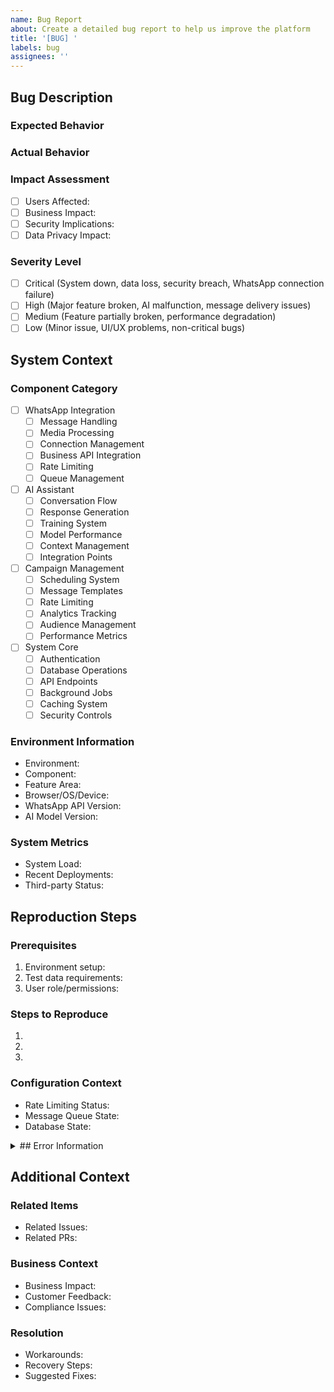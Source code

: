 ```yaml
---
name: Bug Report
about: Create a detailed bug report to help us improve the platform
title: '[BUG] '
labels: bug
assignees: ''
---
```


## Bug Description
<!-- Provide a clear and comprehensive description of the bug -->

### Expected Behavior
<!-- Describe what should happen, referencing documentation if applicable -->

### Actual Behavior
<!-- Describe what actually happens -->

### Impact Assessment
- [ ] Users Affected: <!-- Estimate of impacted users -->
- [ ] Business Impact: <!-- Impact on business metrics/operations -->
- [ ] Security Implications: <!-- Any security concerns -->
- [ ] Data Privacy Impact: <!-- Any data privacy concerns -->

### Severity Level
<!-- Select the appropriate severity level -->
- [ ] Critical (System down, data loss, security breach, WhatsApp connection failure)
- [ ] High (Major feature broken, AI malfunction, message delivery issues)
- [ ] Medium (Feature partially broken, performance degradation)
- [ ] Low (Minor issue, UI/UX problems, non-critical bugs)

## System Context
### Component Category
<!-- Select the affected component(s) -->
- [ ] WhatsApp Integration
  - [ ] Message Handling
  - [ ] Media Processing
  - [ ] Connection Management
  - [ ] Business API Integration
  - [ ] Rate Limiting
  - [ ] Queue Management
- [ ] AI Assistant
  - [ ] Conversation Flow
  - [ ] Response Generation
  - [ ] Training System
  - [ ] Model Performance
  - [ ] Context Management
  - [ ] Integration Points
- [ ] Campaign Management
  - [ ] Scheduling System
  - [ ] Message Templates
  - [ ] Rate Limiting
  - [ ] Analytics Tracking
  - [ ] Audience Management
  - [ ] Performance Metrics
- [ ] System Core
  - [ ] Authentication
  - [ ] Database Operations
  - [ ] API Endpoints
  - [ ] Background Jobs
  - [ ] Caching System
  - [ ] Security Controls

### Environment Information
- Environment: <!-- Production/Staging/Development -->
- Component: <!-- Frontend/Backend/WhatsApp Service/AI Service -->
- Feature Area: <!-- Chat/Assistant/Campaign/Analytics -->
- Browser/OS/Device: <!-- If applicable -->
- WhatsApp API Version: <!-- Current version -->
- AI Model Version: <!-- If applicable -->

### System Metrics
- System Load: <!-- CPU, Memory, Network metrics -->
- Recent Deployments: <!-- Any recent changes -->
- Third-party Status: <!-- Status of dependent services -->

## Reproduction Steps
<!-- Provide detailed steps to reproduce the issue -->

### Prerequisites
1. Environment setup: <!-- Required configuration -->
2. Test data requirements: <!-- Sample data needed (PII removed) -->
3. User role/permissions: <!-- Required access levels -->

### Steps to Reproduce
1. <!-- Step 1 -->
2. <!-- Step 2 -->
3. <!-- Step 3 -->

### Configuration Context
- Rate Limiting Status: <!-- If applicable -->
- Message Queue State: <!-- If relevant -->
- Database State: <!-- Required state -->

<details>
<summary>## Error Information</summary>

### Error Details
```
<!-- Insert error messages, codes, stack traces (sanitized) -->
```

### System State
- Error Messages: <!-- Specific error text -->
- WhatsApp API Errors: <!-- API-specific errors -->
- AI Model Logs: <!-- AI-related logs -->
- System Metrics: <!-- At time of error -->
- Related Logs: <!-- Relevant log entries -->

### Visual Evidence
<!-- Attach screenshots or recordings (ensure no sensitive data) -->

### Performance Data
<!-- Include relevant performance metrics -->
</details>

## Additional Context
### Related Items
- Related Issues: <!-- Link to related issues -->
- Related PRs: <!-- Link to related pull requests -->

### Business Context
- Business Impact: <!-- Specific metric impacts -->
- Customer Feedback: <!-- Any customer reports -->
- Compliance Issues: <!-- Regulatory concerns -->

### Resolution
- Workarounds: <!-- Any temporary solutions -->
- Recovery Steps: <!-- Actions taken -->
- Suggested Fixes: <!-- Potential solutions -->

<!-- 
Checklist before submitting:
- [ ] Removed all sensitive/PII data
- [ ] Included all required system context
- [ ] Provided clear reproduction steps
- [ ] Added relevant logs and screenshots
- [ ] Assessed security implications
- [ ] Evaluated business impact
-->